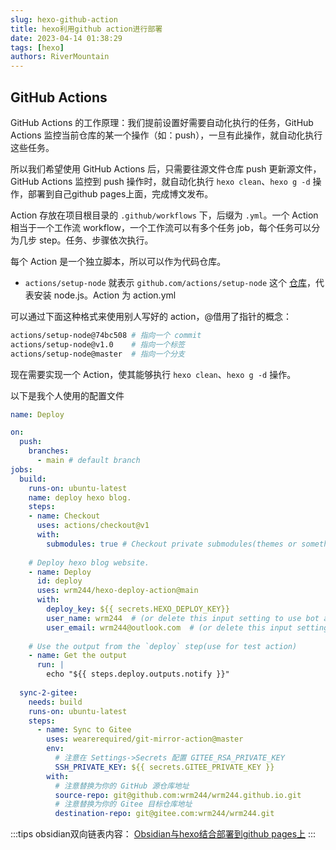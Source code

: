 ```yaml
---
slug: hexo-github-action
title: hexo利用github action进行部署
date: 2023-04-14 01:38:29
tags: [hexo]
authors: RiverMountain
---
```

## GitHub Actions

GitHub Actions 的工作原理：我们提前设置好需要自动化执行的任务，GitHub Actions 监控当前仓库的某一个操作（如：push），一旦有此操作，就自动化执行这些任务。

<!-- truncate -->

所以我们希望使用 GitHub Actions 后，只需要往源文件仓库 push 更新源文件，GitHub Actions 监控到 push 操作时，就自动化执行 `hexo clean`、`hexo g -d` 操作，部署到自己github pages上面，完成博文发布。

Action 存放在项目根目录的 `.github/workflows` 下，后缀为 `.yml`。一个 Action 相当于一个工作流 workflow，一个工作流可以有多个任务 job，每个任务可以分为几步 step。任务、步骤依次执行。

每个 Action 是一个独立脚本，所以可以作为代码仓库。

-   `actions/setup-node` 就表示 `github.com/actions/setup-node` 这个 [仓库](https://github.com/actions/setup-node)，代表安装 node.js。Action 为 action.yml

可以通过下面这种格式来使用别人写好的 action，@借用了指针的概念：

```bash
actions/setup-node@74bc508 # 指向一个 commit
actions/setup-node@v1.0    # 指向一个标签
actions/setup-node@master  # 指向一个分支
```

现在需要实现一个 Action，使其能够执行 `hexo clean`、`hexo g -d` 操作。

以下是我个人使用的配置文件
```yml
name: Deploy

on:   
  push:
    branches:
      - main # default branch
jobs:
  build:
    runs-on: ubuntu-latest
    name: deploy hexo blog.
    steps:
    - name: Checkout
      uses: actions/checkout@v1
      with:
        submodules: true # Checkout private submodules(themes or something else).
    
    # Deploy hexo blog website.
    - name: Deploy
      id: deploy
      uses: wrm244/hexo-deploy-action@main
      with:
        deploy_key: ${{ secrets.HEXO_DEPLOY_KEY}}
        user_name: wrm244  # (or delete this input setting to use bot account)
        user_email: wrm244@outlook.com  # (or delete this input setting to use bot account)
       
    # Use the output from the `deploy` step(use for test action)
    - name: Get the output
      run: |
        echo "${{ steps.deploy.outputs.notify }}"
  
  sync-2-gitee:
    needs: build
    runs-on: ubuntu-latest
    steps:
      - name: Sync to Gitee
        uses: wearerequired/git-mirror-action@master
        env:
          # 注意在 Settings->Secrets 配置 GITEE_RSA_PRIVATE_KEY
          SSH_PRIVATE_KEY: ${{ secrets.GITEE_PRIVATE_KEY }}
        with:
          # 注意替换为你的 GitHub 源仓库地址
          source-repo: git@github.com:wrm244/wrm244.github.io.git
          # 注意替换为你的 Gitee 目标仓库地址
          destination-repo: git@gitee.com:wrm244/wrm244.git
```
:::tips
obsidian双向链表内容：
[Obsidian与hexo结合部署到github pages上](Obsidian与hexo结合部署到github%20pages上.md)
:::